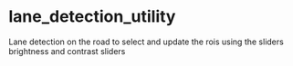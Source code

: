 # lane_detection_utility
Lane detection on the road to select and update the rois using the sliders brightness and contrast sliders
